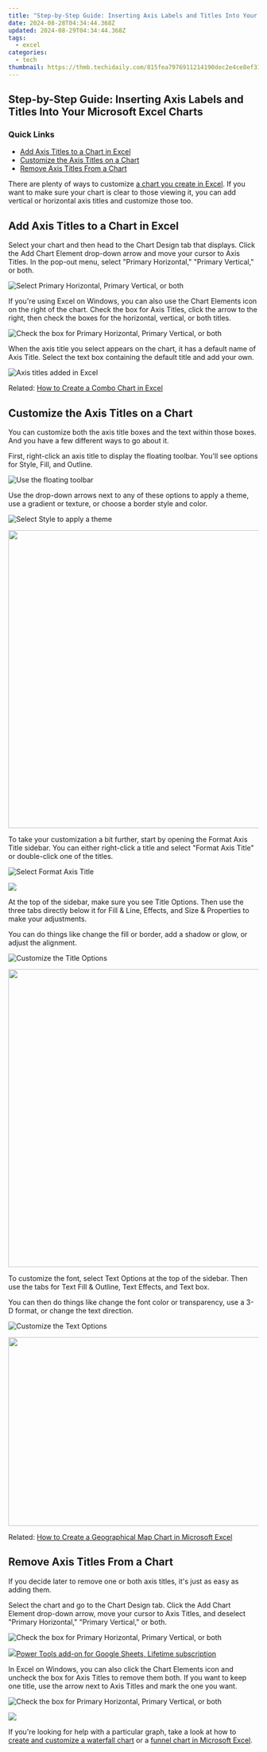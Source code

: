 ```yaml
---
title: "Step-by-Step Guide: Inserting Axis Labels and Titles Into Your Microsoft Excel Charts"
date: 2024-08-28T04:34:44.368Z
updated: 2024-08-29T04:34:44.368Z
tags:
  - excel
categories:
  - tech
thumbnail: https://thmb.techidaily.com/815fea7976911214190dec2e4ce8ef31c5b56fc35aca9555d7d0112a6571e067.jpg
---
```


## Step-by-Step Guide: Inserting Axis Labels and Titles Into Your Microsoft Excel Charts

### Quick Links

* [Add Axis Titles to a Chart in Excel](https://fox-hovers.techidaily.com/new-in-2024-economical-sky-explorers-top-5-low-cost-drones/)
* [Customize the Axis Titles on a Chart](https://mondly-stories.techidaily.com/in-a-flash-japanese-numbers-unlocked/)
* [Remove Axis Titles From a Chart](https://facebook-video-content.techidaily.com/new-fb-content-horizontal-or-vertical-format-debate/)

 There are plenty of ways to customize [a chart you create in Excel](https://technical-tips.techidaily.com/top-techniques-for-enhancing-photo-quality-on-your-ios-device/). If you want to make sure your chart is clear to those viewing it, you can add vertical or horizontal axis titles and customize those too.

##  Add Axis Titles to a Chart in Excel

 Select your chart and then head to the Chart Design tab that displays. Click the Add Chart Element drop-down arrow and move your cursor to Axis Titles. In the pop-out menu, select "Primary Horizontal," "Primary Vertical," or both.

![Select Primary Horizontal, Primary Vertical, or both](https://static1.howtogeekimages.com/wordpress/wp-content/uploads/2021/11/AddChartElements-ExcelAxisTitles.png) 

 If you're using Excel on Windows, you can also use the Chart Elements icon on the right of the chart. Check the box for Axis Titles, click the arrow to the right, then check the boxes for the horizontal, vertical, or both titles.

![Check the box for Primary Horizontal, Primary Vertical, or both](https://static1.howtogeekimages.com/wordpress/wp-content/uploads/2021/11/ChartElements-ExcelAxisTitles.png) 

 When the axis title you select appears on the chart, it has a default name of Axis Title. Select the text box containing the default title and add your own.

![Axis titles added in Excel](https://static1.howtogeekimages.com/wordpress/wp-content/uploads/2021/11/Added-ExcelAxisTitles.png) 

Related: [How to Create a Combo Chart in Excel](https://hardware-tips.techidaily.com/unveiling-the-secrets-of-pc-components-a-deep-dive-by-toms-hardware/) 

##  Customize the Axis Titles on a Chart

 You can customize both the axis title boxes and the text within those boxes. And you have a few different ways to go about it.

 First, right-click an axis title to display the floating toolbar. You'll see options for Style, Fill, and Outline.

![Use the floating toolbar](https://static1.howtogeekimages.com/wordpress/wp-content/uploads/2021/11/FloatingToolbar-ExcelAxisTitles.png) 

 Use the drop-down arrows next to any of these options to apply a theme, use a gradient or texture, or choose a border style and color.

![Select Style to apply a theme](https://static1.howtogeekimages.com/wordpress/wp-content/uploads/2021/11/FloatingToolbarStyle-ExcelAxisTitles.png) 

<!-- affiliate ads begin -->
<a href="https://appsumo.8odi.net/c/5597632/2075471/7443" target="_top" id="2075471"><img src="//a.impactradius-go.com/display-ad/7443-2075471" border="0" alt="" width="1200" height="600"/></a><img height="0" width="0" src="https://appsumo.8odi.net/i/5597632/2075471/7443" style="position:absolute;visibility:hidden;" border="0" />
<!-- affiliate ads end -->
 To take your customization a bit further, start by opening the Format Axis Title sidebar. You can either right-click a title and select "Format Axis Title" or double-click one of the titles.

![Select Format Axis Title](https://static1.howtogeekimages.com/wordpress/wp-content/uploads/2021/11/FormatAxisTitle-ExcelAxisTitles.png) 

<!-- affiliate ads begin -->
<a href="https://shop.incomedia.eu/order/checkout.php?PRODS=14095146&QTY=1&AFFILIATE=108875&CART=1"><img src="https://secure.2checkout.com/images/merchant/8b6cc3ee5ec407721ce3bf5ff4c0f56b/PRO_BUY_728x90-EN.jpg" border="0"></a>
<!-- affiliate ads end -->
 At the top of the sidebar, make sure you see Title Options. Then use the three tabs directly below it for Fill & Line, Effects, and Size & Properties to make your adjustments.

 You can do things like change the fill or border, add a shadow or glow, or adjust the alignment.

![Customize the Title Options](https://static1.howtogeekimages.com/wordpress/wp-content/uploads/2021/11/TitleOptions-ExcelAxisTitles.png) 

<!-- affiliate ads begin -->
<a href="https://appsumo.8odi.net/c/5597632/2082529/7443" target="_top" id="2082529"><img src="//a.impactradius-go.com/display-ad/7443-2082529" border="0" alt="" width="1200" height="600"/></a><img height="0" width="0" src="https://appsumo.8odi.net/i/5597632/2082529/7443" style="position:absolute;visibility:hidden;" border="0" />
<!-- affiliate ads end -->
 To customize the font, select Text Options at the top of the sidebar. Then use the tabs for Text Fill & Outline, Text Effects, and Text box.

 You can then do things like change the font color or transparency, use a 3-D format, or change the text direction.

![Customize the Text Options](https://static1.howtogeekimages.com/wordpress/wp-content/uploads/2021/11/TextOptions-ExcelAxisTitles.png) 

<!-- affiliate ads begin -->
<a href="https://twopages.pxf.io/c/5597632/2016067/18544" target="_top" id="2016067"><img src="//a.impactradius-go.com/display-ad/18544-2016067" border="0" alt="" width="1020" height="380"/></a><img height="0" width="0" src="https://imp.pxf.io/i/5597632/2016067/18544" style="position:absolute;visibility:hidden;" border="0" />
<!-- affiliate ads end -->
Related: [How to Create a Geographical Map Chart in Microsoft Excel](https://data-safeguard.techidaily.com/2024s-ultimate-guide-to-the-best-iphone-data-restoration-software-for-ios-17-devices/) 

##  Remove Axis Titles From a Chart

 If you decide later to remove one or both axis titles, it's just as easy as adding them.

 Select the chart and go to the Chart Design tab. Click the Add Chart Element drop-down arrow, move your cursor to Axis Titles, and deselect "Primary Horizontal," "Primary Vertical," or both.

![Check the box for Primary Horizontal, Primary Vertical, or both](https://static1.howtogeekimages.com/wordpress/wp-content/uploads/2021/11/ChartElements-ExcelAxisTitles.png) 

<!-- affiliate ads begin -->
<a href="https://secure.2checkout.com/order/checkout.php?PRODS=4726807&QTY=1&AFFILIATE=108875&CART=1"><img src="https://secure.avangate.com/images/merchant/c14a8df1e1b4d5297e9cb30cb34d5a00/products/copy_copy_power-tools-48.png" border="0">Power Tools add-on for Google Sheets, Lifetime subscription</a>
<!-- affiliate ads end -->
 In Excel on Windows, you can also click the Chart Elements icon and uncheck the box for Axis Titles to remove them both. If you want to keep one title, use the arrow next to Axis Titles and mark the one you want.

![Check the box for Primary Horizontal, Primary Vertical, or both](https://static1.howtogeekimages.com/wordpress/wp-content/uploads/2021/11/ChartElements-ExcelAxisTitles.png) 

<!-- affiliate ads begin -->
<a href="https://estore.winxdvd.com/order/checkout.php?PRODS=4612444&QTY=1&AFFILIATE=108875&CART=1"><img src="https://www.winxdvd.com/affiliate/new-banner/pt-728x90.jpg" border="0"></a>
<!-- affiliate ads end -->
 If you're looking for help with a particular graph, take a look at how to [create and customize a waterfall chart](https://youtube-docs.techidaily.com/approved-strategies-for-effective-youtube-playlist-distribution/) or a [funnel chart in Microsoft Excel](https://buynow-help.techidaily.com/detailed-insight-into-the-campfire-chronicles-character-customization-collection/).

<ins class="adsbygoogle"
     style="display:block"
     data-ad-format="autorelaxed"
     data-ad-client="ca-pub-7571918770474297"
     data-ad-slot="1223367746"></ins>



<ins class="adsbygoogle"
     style="display:block"
     data-ad-client="ca-pub-7571918770474297"
     data-ad-slot="8358498916"
     data-ad-format="auto"
     data-full-width-responsive="true"></ins>


